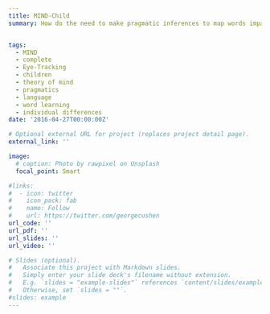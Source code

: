 ```yaml
---
title: MIND-Child
summary: How do the need to make pragmatic inferences to map words impact novel word meaning memory? We that children can successfully acquire and retain meanings via pragmatic inference; moreover, effects of active pragmatic computation on meaning retention grow with development, resulting in better retention of pragmatically inferred over directly mapped words. Such a developmental difference in meaning consolidation is possibly mediated by children’s developing ToM skills. 


tags:
  - MIND
  - complete
  - Eye-Tracking
  - children
  - theory of mind
  - pragmatics
  - language
  - word learning 
  - individual differences
date: '2016-04-27T00:00:00Z'

# Optional external URL for project (replaces project detail page).
external_link: ''

image:
  # caption: Photo by rawpixel on Unsplash
  focal_point: Smart

#links:
#  - icon: twitter
#    icon_pack: fab
#    name: Follow
#    url: https://twitter.com/georgecushen
url_code: ''
url_pdf: ''
url_slides: ''
url_video: ''

# Slides (optional).
#   Associate this project with Markdown slides.
#   Simply enter your slide deck's filename without extension.
#   E.g. `slides = "example-slides"` references `content/slides/example-slides.md`.
#   Otherwise, set `slides = ""`.
#slides: example
---
```


